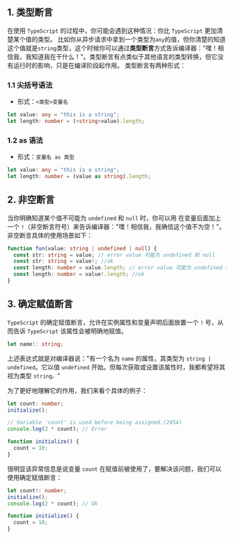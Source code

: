 ## 1. 类型断言

在使用 `TypeScript` 的过程中，你可能会遇到这种情况：你比 `TypeScript` 更加清楚某个值的类型。
比如你从异步请求中拿到一个类型为`any`的值，但你清楚的知道这个值就是`string`类型，这个时候你可以通过**类型断言**方式告诉编译器："嘿！相信我，我知道我在干什么！"。类型断言有点类似于其他语言的类型转换，但它没有运行时的影响，只是在编译阶段起作用。
类型断言有两种形式：

### 1.1 尖括号语法

- 形式：`<类型>变量名`

```ts
let value: any = "this is a string";
let length: number = (<string>value).length;
```

### 1.2 as 语法

- 形式：`变量名 as 类型`

```ts
let value: any = "this is a string";
let length: number = (value as string).length;
```

## 2. 非空断言

当你明确知道某个值不可能为 `undefined` 和 `null` 时，你可以用 在变量后面加上一个 `!`（非空断言符号）来告诉编译器："嘿！相信我，我确信这个值不为空！"。
非空断言具体的使用场景如下：

```ts
function fun(value: string | undefined | null) {
  const str: string = value; // error value 可能为 undefined 和 null
  const str: string = value!; //ok
  const length: number = value.length; // error value 可能为 undefined 和 null
  const length: number = value!.length; //ok
}
```

## 3. 确定赋值断言

`TypeScript` 的确定赋值断言，允许在实例属性和变量声明后面放置一个 `!` 号，从而告诉 `TypeScript` 该属性会被明确地赋值。

```ts
let name!: string;
```

上述表达式就是对编译器说："有一个名为 `name` 的属性，其类型为 `string | undefined`。它以值 `undefined` 开始。但每次获取或设置该属性时，我都希望将其视为类型 `string。`"

为了更好地理解它的作用，我们来看个具体的例子：

```ts
let count: number;
initialize();

// Variable 'count' is used before being assigned.(2454)
console.log(2 * count); // Error

function initialize() {
  count = 10;
}
```

很明显该异常信息是说变量 `count` 在赋值前被使用了，要解决该问题，我们可以使用确定赋值断言：

```ts
let count!: number;
initialize();
console.log(2 * count); // Ok

function initialize() {
  count = 10;
}
```
